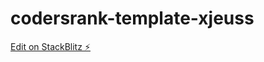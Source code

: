 # codersrank-template-xjeuss

[Edit on StackBlitz ⚡️](https://stackblitz.com/edit/codersrank-template-xjeuss)